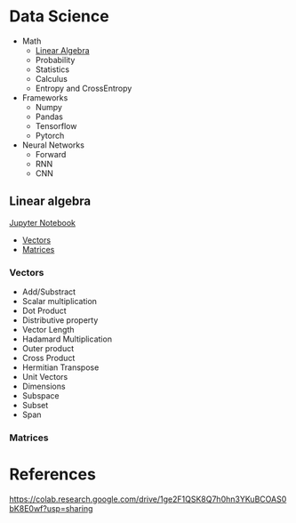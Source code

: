 # Data Science

- Math
    - [Linear Algebra](#linear-algebra)
    - Probability
    - Statistics
    - Calculus
    - Entropy and CrossEntropy
- Frameworks
    - Numpy
    - Pandas
    - Tensorflow
    - Pytorch
- Neural Networks
    - Forward
    - RNN
    - CNN

## Linear algebra
[Jupyter Notebook](02-linear-algebra)

- [Vectors](02-linear-algebra/vectors.ipynb)
- [Matrices](02-linear-algebra/matrices.ipynb)

### Vectors
- Add/Substract
- Scalar multiplication
- Dot Product
- Distributive property
- Vector Length
- Hadamard Multiplication
- Outer product
- Cross Product
- Hermitian Transpose
- Unit Vectors
- Dimensions 
- Subspace
- Subset
- Span

### Matrices


# References

https://colab.research.google.com/drive/1ge2F1QSK8Q7h0hn3YKuBCOAS0bK8E0wf?usp=sharing